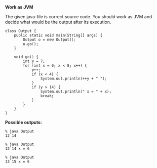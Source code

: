 **Work as JVM**

The given java-file is correct source code.
You should work as JVM and decide what would be the output after its execution.

    class Output {
        public static void main(String[] args) {
            Output o = new Output();
            o.go();
        }
    
        void go() {
            int y = 7;
            for (int x = 0; x < 8; x++) {
                y++;
                if (x < 4) {
                    System.out.println(++y + " ");
                }
                if (y > 14) {
                    System.out.println(" x = " + x);
                    break;
                } 
            }
        }
    }

**Possible outputs:**

    % java Output
    12 14
<!-- -->
    % java Output
    12 14 x = 6
<!-- -->
    % java Output
    13 15 x = 6

